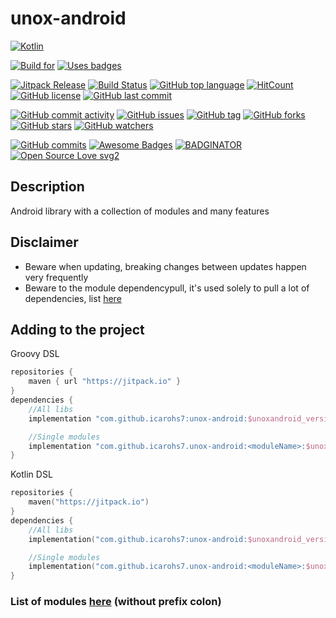 # unox-android

[![Kotlin](https://upload.wikimedia.org/wikipedia/commons/thumb/7/74/Kotlin-logo.svg/240px-Kotlin-logo.svg.png)](
https://kotlinlang.org)

[![Build for](https://forthebadge.com/images/badges/built-for-android.svg)](
https://forthebadge.com/)
[![Uses badges](https://forthebadge.com/images/badges/uses-badges.svg)](
https://forthebadge.com/)

[![Jitpack Release](https://jitpack.io/v/icarohs7/unox-android.svg)](
https://jitpack.io/#icarohs7/unox-android)
[![Build Status](https://travis-ci.org/icarohs7/unox-android.svg?branch=master)](
https://travis-ci.org/icarohs7/unox-android)
[![GitHub top language](https://img.shields.io/github/languages/top/icarohs7/unox-android.svg)](
https://github.com/icarohs7/unox-android/search?l=kotlin)
[![HitCount](http://hits.dwyl.io/icarohs7/unox-android.svg)](
http://hits.dwyl.io/icarohs7/unox-android)
[![GitHub license](https://img.shields.io/github/license/icarohs7/unox-android.svg)](
https://github.com/icarohs7/unox-android/blob/master/LICENSE)
[![GitHub last commit](https://img.shields.io/github/last-commit/icarohs7/unox-android.svg)](
https://github.com/icarohs7/unox-android/commits/master)

[![GitHub commit activity](https://img.shields.io/github/commit-activity/w/icarohs7/unox-android.svg)](
https://github.com/icarohs7/unox-android/commits/master)
[![GitHub issues](https://img.shields.io/github/issues/icarohs7/unox-android.svg)](
https://github.com/icarohs7/unox-android/issues)
[![GitHub tag](https://img.shields.io/github/tag/icarohs7/unox-android.svg)](
https://github.com/icarohs7/unox-android/releases)
[![GitHub forks](https://img.shields.io/github/forks/icarohs7/unox-android.svg?style=social&label=Fork)](
https://github.com/icarohs7/unox-android/fork)
[![GitHub stars](https://img.shields.io/github/stars/icarohs7/unox-android.svg?style=social&label=Stars)](
https://github.com/icarohs7/unox-android)
[![GitHub watchers](https://img.shields.io/github/watchers/icarohs7/unox-android.svg?style=social&label=Watch)](
https://github.com/icarohs7/unox-android/subscription)

[![GitHub commits](https://img.shields.io/github/commits-since/icarohs7/unox-android/v0.1.0.svg)](
https://github.com/icarohs7/unox-android/releases/v0.1.0)
[![Awesome Badges](https://img.shields.io/badge/badges-awesome-green.svg)](
https://github.com/Naereen/badges)
[![BADGINATOR](https://badginator.herokuapp.com/icarohs7/unox-android.svg)](
https://github.com/defunctzombie/badginator)
[![Open Source Love svg2](https://badges.frapsoft.com/os/v2/open-source.svg?v=103)](
https://github.com/ellerbrock/open-source-badges/)

## Description
Android library with a collection of modules and many features

## Disclaimer
* Beware when updating, breaking changes between updates happen very frequently
* Beware to the module dependencypull, it's used solely to pull a lot of dependencies, list [here](https://github.com/icarohs7/unox-android/blob/master/dependencypull/build.gradle)

## Adding to the project

Groovy DSL
```groovy
repositories {
    maven { url "https://jitpack.io" }
}
dependencies {
    //All libs
    implementation "com.github.icarohs7:unox-android:$unoxandroid_version"

    //Single modules
    implementation "com.github.icarohs7.unox-android:<moduleName>:$unoxandroid_version"
}
```

Kotlin DSL
```kotlin
repositories {
    maven("https://jitpack.io")
}
dependencies {
    //All libs
    implementation("com.github.icarohs7:unox-android:$unoxandroid_version")

    //Single modules
    implementation("com.github.icarohs7.unox-android:<moduleName>:$unoxandroid_version")
}
```
### List of modules [here](https://github.com/icarohs7/unox-android/tree/master/settings.gradle) (without prefix colon)